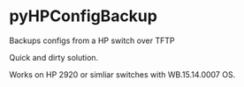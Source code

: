 pyHPConfigBackup
================

Backups configs from a HP switch over TFTP

Quick and dirty solution.

Works on HP 2920 or simliar switches with WB.15.14.0007 OS.
